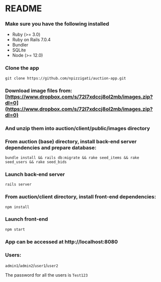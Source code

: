 # README

### Make sure you have the following installed
- Ruby (>= 3.0)
- Ruby on Rails 7.0.4
- Bundler
- SQLite
- Node (>= 12.0)

### Clone the app
`git clone https://github.com/npizzigati/auction-app.git`

### Download image files from: [https://www.dropbox.com/s/72l7xdccj8ol2mb/images.zip?dl=0](https://www.dropbox.com/s/72l7xdccj8ol2mb/images.zip?dl=0)
### And unzip them into auction/client/public/images directory

### From auction (base) directory, install back-end server dependencies and prepare database: 
`bundle install && rails db:migrate && rake seed_items && rake seed_users && rake seed_bids`
### Launch back-end server
`rails server`

### From **auction/client** directory, install front-end dependencies:
`npm install`
### Launch front-end
`npm start`

### App can be accessed at http://localhost:8080

### Users:
`admin1`/`admin2`/`user1`/`user2`

The password for all the users is `Test123`
